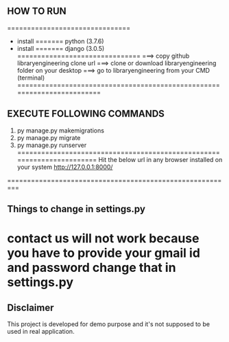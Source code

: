 ## HOW TO RUN
===============================
- install ======= python (3.7.6)
- install ======= django (3.0.5)
===============================
===> copy github libraryengineering clone url
===> clone or download libraryengineering folder on your desktop
===> go to libraryengineering from your CMD (terminal)
========================================================================
## EXECUTE FOLLOWING COMMANDS
1) py manage.py makemigrations
2) py manage.py migrate
3) py manage.py runserver
=======================================================================
Hit the below url in any browser installed on your system
http://127.0.0.1:8000/ 

=========================================================
## Things to change in settings.py
contact us will not work because you have to provide your gmail id and password
change that in settings.py
=======================================================================
## Disclaimer
This project is developed for demo purpose and it's not supposed to be used in real application.
